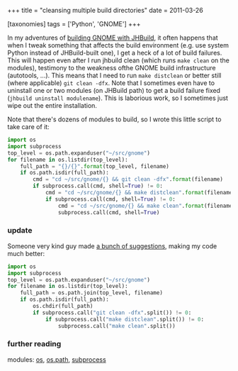 +++
title = "cleansing multiple build directories"
date = 2011-03-26

[taxonomies]
tags = ['Python', 'GNOME']
+++

In my adventures of [building GNOME with JHBuild], it often happens that
when I tweak something that affects the build environment (e.g. use
system Python instead of JHBuild-built one), I get a heck of a lot of
build failures. This will happen even after I run jhbuild clean (which
runs `make clean` on the modules), testimony to the weakness ofthe GNOME
build infrastructure (autotools, ...). This means that I need to run
`make distclean` or better still (where applicable) `git clean -dfx`.
Note that I sometimes even have to uninstall one or two modules (on
JHBuild path) to get a build failure fixed
(`jhbuild uninstall modulename`). This is laborious work, so I sometimes
just wipe out the entire installation.

Note that there's dozens of modules to build, so I wrote this little
script to take care of it:

```python
import os
import subprocess
top_level = os.path.expanduser("~/src/gnome")
for filename in os.listdir(top_level):
    full_path = "{}/{}".format(top_level, filename)
    if os.path.isdir(full_path):
        cmd = "cd ~/src/gnome/{} && git clean -dfx".format(filename)
        if subprocess.call(cmd, shell=True) != 0:
            cmd = "cd ~/src/gnome/{} && make distclean".format(filename)
            if subprocess.call(cmd, shell=True) != 0:
                cmd = "cd ~/src/gnome/{} && make clean".format(filename)
                subprocess.call(cmd, shell=True)
```

### update

Someone very kind guy made [a bunch of suggestions], making my code much
better:

```python
import os
import subprocess
top_level = os.path.expanduser("~/src/gnome")
for filename in os.listdir(top_level):
    full_path = os.path.join(top_level, filename)
    if os.path.isdir(full_path):
        os.chdir(full_path)
        if subprocess.call("git clean -dfx".split()) != 0:
            if subprocess.call("make distclean".split()) != 0:
                subprocess.call("make clean".split())
```

### further reading

modules: [os], [os.path], [subprocess]

[building GNOME with JHBuild]: @/my-jhbuild-setup.md
[a bunch of suggestions]: http://codereview.stackexchange.com/questions/1476/cleansing-multiple-build-directories/1477#1477
[os]: http://docs.python.org//library/os
[os.path]: http://docs.python.org//library/os.path
[subprocess]: http://docs.python.org//library/subprocess
